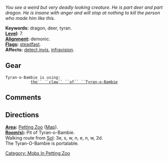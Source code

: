 *You see a weird but very deadly looking creature. He is part deer and
part dragon. He is insane with anger and will stop at nothing to kill
the person who made him like this.*

**Keywords:** dragon, deer, tyran.  
**[Level](Level.md "wikilink"):** 7.  
**[Alignment](Alignment.md "wikilink"):** demonic.  
**[Flags](:Category:_Mob_Types.md "wikilink"):**
[steadfast](Sentinel_Mobs.md "wikilink").  
**Affects:** [detect invis](Detect_Invis.md "wikilink"),
[infravision](Infravision.md "wikilink").  

## Gear

`Tyran-o-Bambie is using:`  
<wielded>`           `[`the`` ``claw`` ``of`` ``Tyran-o-Bambie`](Claw_Of_Tyran-O-Bambie.md "wikilink")

## Comments

## Directions

**[Area](:Category:_Areas.md "wikilink"):** [Petting
Zoo](:Category:_Petting_Zoo.md "wikilink")
([Map](Petting_Zoo_Map.md "wikilink")).  
**[Room(s)](:Category:_Rooms.md "wikilink"):** Pit of Tyran-o-Bambie.  
Walking route from [Sol](Sol.md "wikilink"): 3e, s, w, n, e, n, w, 2d.  
The Tyran-O-Bambie is portalable.

[Category: Mobs In Petting
Zoo](Category:_Mobs_In_Petting_Zoo "wikilink")
